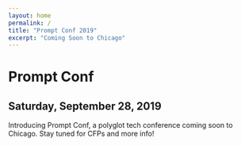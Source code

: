 ```yaml
---
layout: home
permalink: /
title: "Prompt Conf 2019"
excerpt: "Coming Soon to Chicago"
---
```

# Prompt Conf
## Saturday, September 28, 2019
Introducing Prompt Conf, a polyglot tech conference coming soon to Chicago. Stay tuned for CFPs and more info!
